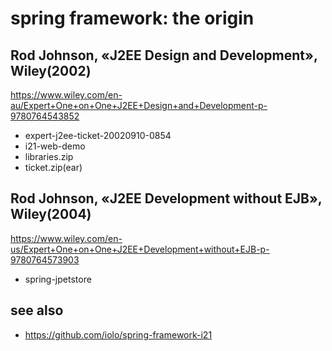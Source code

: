 # spring framework: the origin

## Rod Johnson, &laquo;J2EE Design and Development&raquo;, Wiley(2002)

https://www.wiley.com/en-au/Expert+One+on+One+J2EE+Design+and+Development-p-9780764543852

- expert-j2ee-ticket-20020910-0854
- i21-web-demo
- libraries.zip
- ticket.zip(ear)

## Rod Johnson, &laquo;J2EE Development without EJB&raquo;, Wiley(2004)

https://www.wiley.com/en-us/Expert+One+on+One+J2EE+Development+without+EJB-p-9780764573903

- spring-jpetstore

## see also

- https://github.com/iolo/spring-framework-i21

